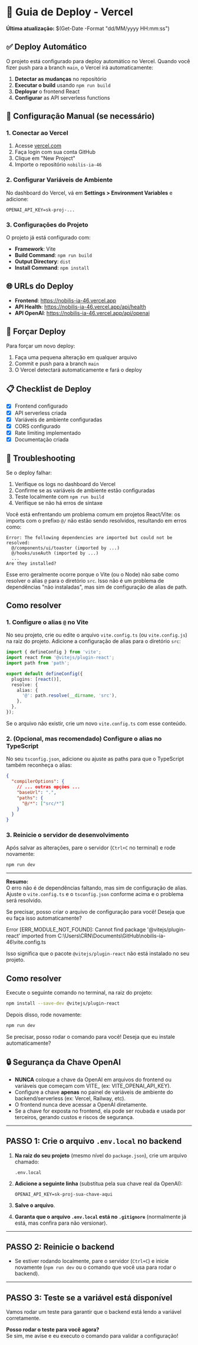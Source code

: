 # 🚀 Guia de Deploy - Vercel

**Última atualização:** $(Get-Date -Format "dd/MM/yyyy HH:mm:ss")

## ✅ Deploy Automático

O projeto está configurado para deploy automático no Vercel. Quando você fizer push para a branch `main`, o Vercel irá automaticamente:

1. **Detectar as mudanças** no repositório
2. **Executar o build** usando `npm run build`
3. **Deployar** o frontend React
4. **Configurar** as API serverless functions

## 🔧 Configuração Manual (se necessário)

### 1. Conectar ao Vercel

1. Acesse [vercel.com](https://vercel.com)
2. Faça login com sua conta GitHub
3. Clique em "New Project"
4. Importe o repositório `nobilis-ia-46`

### 2. Configurar Variáveis de Ambiente

No dashboard do Vercel, vá em **Settings > Environment Variables** e adicione:

```
OPENAI_API_KEY=sk-proj-...
```

### 3. Configurações do Projeto

O projeto já está configurado com:

- **Framework**: Vite
- **Build Command**: `npm run build`
- **Output Directory**: `dist`
- **Install Command**: `npm install`

## 🌐 URLs do Deploy

- **Frontend**: https://nobilis-ia-46.vercel.app
- **API Health**: https://nobilis-ia-46.vercel.app/api/health
- **API OpenAI**: https://nobilis-ia-46.vercel.app/api/openai

## 🔄 Forçar Deploy

Para forçar um novo deploy:

1. Faça uma pequena alteração em qualquer arquivo
2. Commit e push para a branch `main`
3. O Vercel detectará automaticamente e fará o deploy

## 📋 Checklist de Deploy

- [x] Frontend configurado
- [x] API serverless criada
- [x] Variáveis de ambiente configuradas
- [x] CORS configurado
- [x] Rate limiting implementado
- [x] Documentação criada

## 🚨 Troubleshooting

Se o deploy falhar:

1. Verifique os logs no dashboard do Vercel
2. Confirme se as variáveis de ambiente estão configuradas
3. Teste localmente com `npm run build`
4. Verifique se não há erros de sintaxe 

Você está enfrentando um problema comum em projetos React/Vite: os imports com o prefixo `@/` não estão sendo resolvidos, resultando em erros como:

```
Error: The following dependencies are imported but could not be resolved:
  @/components/ui/toaster (imported by ...)
  @/hooks/useAuth (imported by ...)
  ...
Are they installed?
```

Esse erro geralmente ocorre porque o Vite (ou o Node) não sabe como resolver o alias `@` para o diretório `src`. Isso não é um problema de dependências "não instaladas", mas sim de configuração de alias de path.

## Como resolver

### 1. Configure o alias `@` no Vite

No seu projeto, crie ou edite o arquivo `vite.config.ts` (ou `vite.config.js`) na raiz do projeto. Adicione a configuração de alias para o diretório `src`:

```ts
import { defineConfig } from 'vite';
import react from '@vitejs/plugin-react';
import path from 'path';

export default defineConfig({
  plugins: [react()],
  resolve: {
    alias: {
      '@': path.resolve(__dirname, 'src'),
    },
  },
});
```

Se o arquivo não existir, crie um novo `vite.config.ts` com esse conteúdo.

### 2. (Opcional, mas recomendado) Configure o alias no TypeScript

No seu `tsconfig.json`, adicione ou ajuste as paths para que o TypeScript também reconheça o alias:

```json
{
  "compilerOptions": {
    // ... outras opções ...
    "baseUrl": ".",
    "paths": {
      "@/*": ["src/*"]
    }
  }
}
```

### 3. Reinicie o servidor de desenvolvimento

Após salvar as alterações, pare o servidor (`Ctrl+C` no terminal) e rode novamente:

```sh
npm run dev
```

---

**Resumo:**  
O erro não é de dependências faltando, mas sim de configuração de alias. Ajuste o `vite.config.ts` e o `tsconfig.json` conforme acima e o problema será resolvido.

Se precisar, posso criar o arquivo de configuração para você! Deseja que eu faça isso automaticamente? 

Error [ERR_MODULE_NOT_FOUND]: Cannot find package '@vitejs/plugin-react' imported from C:\Users\CRN\Documents\GitHub\nobilis-ia-46\vite.config.ts

Isso significa que o pacote `@vitejs/plugin-react` não está instalado no seu projeto.

## Como resolver

Execute o seguinte comando no terminal, na raiz do projeto:

```sh
npm install --save-dev @vitejs/plugin-react
```

Depois disso, rode novamente:

```sh
npm run dev
```

Se precisar, posso rodar o comando para você! Deseja que eu instale automaticamente? 

## 🔒 Segurança da Chave OpenAI

- **NUNCA** coloque a chave da OpenAI em arquivos do frontend ou variáveis que começam com VITE_ (ex: VITE_OPENAI_API_KEY).
- Configure a chave **apenas** no painel de variáveis de ambiente do backend/serverless (ex: Vercel, Railway, etc).
- O frontend nunca deve acessar a OpenAI diretamente.
- Se a chave for exposta no frontend, ela pode ser roubada e usada por terceiros, gerando custos e riscos de segurança. 

---

## **PASSO 1: Crie o arquivo `.env.local` no backend**

1. **Na raiz do seu projeto** (mesmo nível do `package.json`), crie um arquivo chamado:  
   ```
   .env.local
   ```

2. **Adicione a seguinte linha** (substitua pela sua chave real da OpenAI):

   ```
   OPENAI_API_KEY=sk-proj-sua-chave-aqui
   ```

3. **Salve o arquivo**.

4. **Garanta que o arquivo `.env.local` está no `.gitignore`** (normalmente já está, mas confira para não versionar).

---

## **PASSO 2: Reinicie o backend**

- Se estiver rodando localmente, pare o servidor (`Ctrl+C`) e inicie novamente (`npm run dev` ou o comando que você usa para rodar o backend).

---

## **PASSO 3: Teste se a variável está disponível**

Vamos rodar um teste para garantir que o backend está lendo a variável corretamente.

**Posso rodar o teste para você agora?**  
Se sim, me avise e eu executo o comando para validar a configuração! 